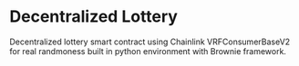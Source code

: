 # Decentralized Lottery

Decentralized lottery smart contract using Chainlink VRFConsumerBaseV2 for real randmoness built in python environment with Brownie framework.
